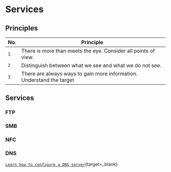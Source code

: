 # **Services**

## **Principles**

| No.      | Principle                          |
| ----------- | ------------------------------------ |
| `1`       | There is more than meets the eye. Consider all points of view.  |
| `2`       | Distinguish between what we see and what we do not see. |
| `3`    | There are always ways to gain more information. Understand the target |


## **Services**
### <span class="red-command">FTP</span>

### <span class="red-command">SMB</span>


### <span class="red-command">NFC</span>


### <span class="red-command">DNS</span>

[`Learn how to configure a DNS server`](https://wiki.debian.org/Bind9#Introduction){target=_blank}

